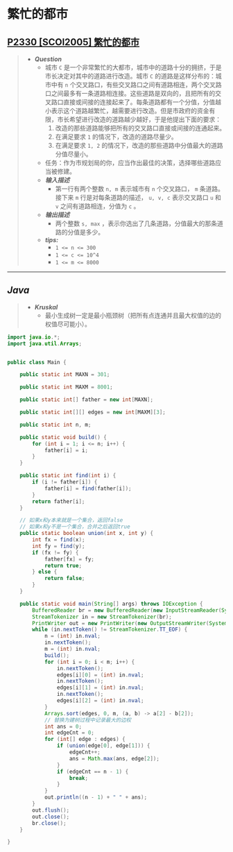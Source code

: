 # 繁忙的都市

## [P2330 [SCOI2005] 繁忙的都市](https://www.luogu.com.cn/problem/P2330)

> - ***Question***
>   - 城市 `C` 是一个非常繁忙的大都市，城市中的道路十分的拥挤，于是市长决定对其中的道路进行改造。城市 `C` 的道路是这样分布的：城市中有 `n` 个交叉路口，有些交叉路口之间有道路相连，两个交叉路口之间最多有一条道路相连接。这些道路是双向的，且把所有的交叉路口直接或间接的连接起来了。每条道路都有一个分值，分值越小表示这个道路越繁忙，越需要进行改造。但是市政府的资金有限，市长希望进行改造的道路越少越好，于是他提出下面的要求：
>     1. 改造的那些道路能够把所有的交叉路口直接或间接的连通起来。
>     2. 在满足要求 `1` 的情况下，改造的道路尽量少。
>     3. 在满足要求 `1, 2` 的情况下，改造的那些道路中分值最大的道路分值尽量小。
>   - 任务：作为市规划局的你，应当作出最佳的决策，选择哪些道路应当被修建。
>   - ***输入描述***
>     - 第一行有两个整数 `n, m` 表示城市有 `n` 个交叉路口， `m` 条道路。接下来 `m` 行是对每条道路的描述， `u, v, c` 表示交叉路口 `u` 和 `v` 之间有道路相连，分值为 `c` 。
>   - ***输出描述***
>     - 两个整数 `s, max` ，表示你选出了几条道路，分值最大的那条道路的分值是多少。
>   - ***tips:***
>     - `1 <= n <= 300`
>     - `1 <= c <= 10^4`
>     - `1 <= m <= 8000`

---

## *Java*

> - ***Kruskal***
>   - 最小生成树一定是最小瓶颈树（把所有点连通并且最大权值的边的权值尽可能小）。

```java
import java.io.*;
import java.util.Arrays;


public class Main {

    public static int MAXN = 301;

    public static int MAXM = 8001;

    public static int[] father = new int[MAXN];

    public static int[][] edges = new int[MAXM][3];

    public static int n, m;

    public static void build() {
        for (int i = 1; i <= n; i++) {
            father[i] = i;
        }
    }

    public static int find(int i) {
        if (i != father[i]) {
            father[i] = find(father[i]);
        }
        return father[i];
    }

    // 如果x和y本来就是一个集合，返回false
    // 如果x和y不是一个集合，合并之后返回true
    public static boolean union(int x, int y) {
        int fx = find(x);
        int fy = find(y);
        if (fx != fy) {
            father[fx] = fy;
            return true;
        } else {
            return false;
        }
    }

    public static void main(String[] args) throws IOException {
        BufferedReader br = new BufferedReader(new InputStreamReader(System.in));
        StreamTokenizer in = new StreamTokenizer(br);
        PrintWriter out = new PrintWriter(new OutputStreamWriter(System.out));
        while (in.nextToken() != StreamTokenizer.TT_EOF) {
            n = (int) in.nval;
            in.nextToken();
            m = (int) in.nval;
            build();
            for (int i = 0; i < m; i++) {
                in.nextToken();
                edges[i][0] = (int) in.nval;
                in.nextToken();
                edges[i][1] = (int) in.nval;
                in.nextToken();
                edges[i][2] = (int) in.nval;
            }
            Arrays.sort(edges, 0, m, (a, b) -> a[2] - b[2]);
            // 替换为建树过程中记录最大的边权
            int ans = 0;
            int edgeCnt = 0;
            for (int[] edge : edges) {
                if (union(edge[0], edge[1])) {
                    edgeCnt++;
                    ans = Math.max(ans, edge[2]);
                }
                if (edgeCnt == n - 1) {
                    break;
                }
            }
            out.println((n - 1) + " " + ans);
        }
        out.flush();
        out.close();
        br.close();
    }

}
```
